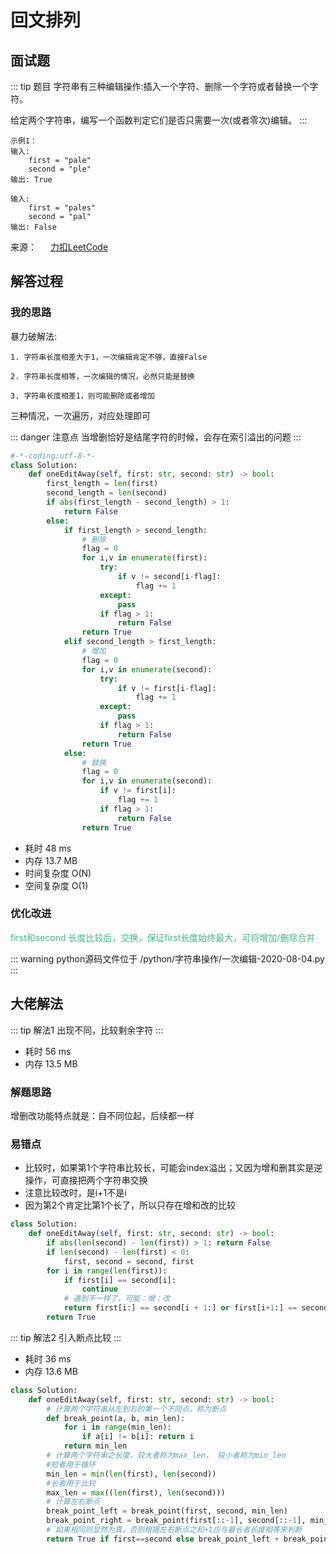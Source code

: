 #  回文排列

##  面试题

::: tip 题目
字符串有三种编辑操作:插入一个字符、删除一个字符或者替换一个字符。

给定两个字符串，编写一个函数判定它们是否只需要一次(或者零次)编辑。
:::

~~~
示例1：
输入:
    first = "pale"
    second = "ple"
输出: True
~~~

~~~
输入:
    first = "pales"
    second = "pal"
输出: False
~~~

来源： &emsp; [力扣LeetCode](https://leetcode-cn.com/problems/one-away-lcci/)


##  解答过程

### 我的思路
暴力破解法:

    1. 字符串长度相差大于1，一次编辑肯定不够，直接False

    2. 字符串长度相等，一次编辑的情况，必然只能是替换

    3. 字符串长度相差1，则可能删除或者增加

三种情况，一次遍历，对应处理即可


::: danger 注意点
当增删恰好是结尾字符的时候，会存在索引溢出的问题
:::


```python
#-*-coding:utf-8-*-
class Solution:
    def oneEditAway(self, first: str, second: str) -> bool:
        first_length = len(first)
        second_length = len(second)
        if abs(first_length - second_length) > 1:
            return False
        else:
            if first_length > second_length:
                # 删除
                flag = 0
                for i,v in enumerate(first):
                    try:
                        if v != second[i-flag]:
                            flag += 1
                    except:
                        pass
                    if flag > 1:
                        return False
                return True
            elif second_length > first_length:
                # 增加
                flag = 0
                for i,v in enumerate(second):
                    try:
                        if v != first[i-flag]:
                            flag += 1
                    except:
                        pass
                    if flag > 1:
                        return False
                return True
            else:
                # 替换
                flag = 0
                for i,v in enumerate(second):
                    if v != first[i]:
                        flag += 1
                    if flag > 1:
                        return False
                return True
```

* 耗时 48 ms
* 内存 13.7 MB
* 时间复杂度 O(N)
* 空间复杂度 O(1)

### 优化改进

<span style="color:#42b983"> first和second 长度比较后，交换，保证first长度始终最大，可将增加/删除合并 </span>


::: warning python源码文件位于
/python/字符串操作/一次编辑-2020-08-04.py
:::



##  大佬解法


::: tip 解法1
出现不同，比较剩余字符
:::

* 耗时 56 ms
* 内存 13.5 MB

### 解题思路

增删改功能特点就是：自不同位起，后续都一样

### 易错点
* 比较时，如果第1个字符串比较长，可能会index溢出；又因为增和删其实是逆操作，可直接把两个字符串交换
* 注意比较改时，是i+1不是i
* 因为第2个肯定比第1个长了，所以只存在增和改的比较


```python
class Solution:
    def oneEditAway(self, first: str, second: str) -> bool:
        if abs(len(second) - len(first)) > 1: return False
        if len(second) - len(first) < 0:
            first, second = second, first
        for i in range(len(first)):
            if first[i] == second[i]:
                continue
            # 遇到不一样了，可能：增；改
            return first[i:] == second[i + 1:] or first[i+1:] == second[i+1:]
        return True
```

::: tip 解法2
引入断点比较
:::
* 耗时 36 ms
* 内存 13.6 MB


```python
class Solution:
    def oneEditAway(self, first: str, second: str) -> bool:
        # 计算两个字符串从左到右的第一个不同点，称为断点
        def break_point(a, b, min_len):
            for i in range(min_len):
                if a[i] != b[i]: return i
            return min_len
        # 计算两个字符串之长度，较大者称为max_len， 较小者称为min_len
        #短者用于循环
        min_len = min(len(first), len(second))
        #长者用于比较
        max_len = max((len(first), len(second)))
        # 计算左右断点
        break_point_left = break_point(first, second, min_len)
        break_point_right = break_point(first[::-1], second[::-1], min_len)
        # 如果相同则显然为真，否则根据左右断点之和+1应与最长者长度相等来判断
        return True if first==second else break_point_left + break_point_right +1 == max_len
```

